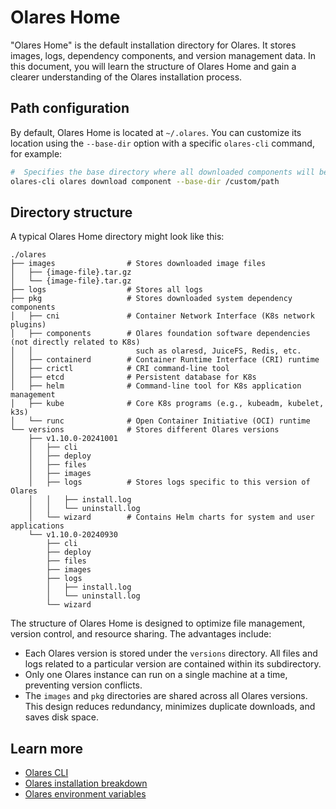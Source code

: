 # Olares Home

"Olares Home" is the default installation directory for Olares. It stores images, logs, dependency components, and version management data. In this document, you will learn the structure of Olares Home and gain a clearer understanding of the Olares installation process.

## Path configuration

By default, Olares Home is located at `~/.olares`. You can customize its location using the `--base-dir` option with a specific `olares-cli` command, for example:

```bash
#  Specifies the base directory where all downloaded components will be saved
olares-cli olares download component --base-dir /custom/path
```

## Directory structure

A typical Olares Home directory might look like this:

```
./olares
├── images                # Stores downloaded image files
│   ├── {image-file}.tar.gz
│   └── {image-file}.tar.gz
├── logs                  # Stores all logs
├── pkg                   # Stores downloaded system dependency components
│   ├── cni               # Container Network Interface (K8s network plugins)
│   ├── components        # Olares foundation software dependencies (not directly related to K8s)
│   │                       such as olaresd, JuiceFS, Redis, etc.
│   ├── containerd        # Container Runtime Interface (CRI) runtime
│   ├── crictl            # CRI command-line tool
│   ├── etcd              # Persistent database for K8s
│   ├── helm              # Command-line tool for K8s application management
│   ├── kube              # Core K8s programs (e.g., kubeadm, kubelet, k3s)
│   └── runc              # Open Container Initiative (OCI) runtime
└── versions              # Stores different Olares versions
    ├── v1.10.0-20241001
    │   ├── cli
    │   ├── deploy
    │   ├── files
    │   ├── images
    │   ├── logs          # Stores logs specific to this version of Olares
    │   │   ├── install.log
    │   │   └── uninstall.log
    │   └── wizard        # Contains Helm charts for system and user applications
    └── v1.10.0-20240930
        ├── cli
        ├── deploy
        ├── files
        ├── images
        ├── logs
        │   ├── install.log
        │   └── uninstall.log
        └── wizard
```

The structure of Olares Home is designed to optimize file management, version control, and resource sharing. The advantages include:
- Each Olares version is stored under the `versions` directory. All files and logs related to a particular version are contained within its subdirectory.
- Only one Olares instance can run on a single machine at a time, preventing version conflicts.
- The `images` and `pkg` directories are shared across all Olares versions. This design reduces redundancy, minimizes duplicate downloads, and saves disk space.

## Learn more
- [Olares CLI](../install/cli/olares-cli.md)
- [Olares installation breakdown](installation-process.md)
- [Olares environment variables](environment-variables.md)
